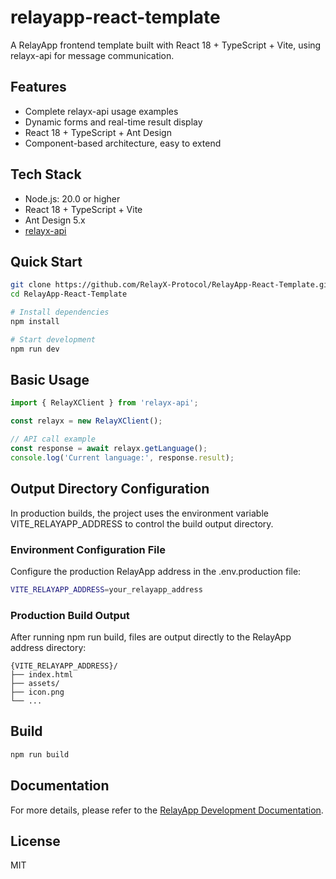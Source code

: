 # relayapp-react-template

A RelayApp frontend template built with React 18 + TypeScript + Vite, using relayx-api for message communication.

## Features

- Complete relayx-api usage examples
- Dynamic forms and real-time result display
- React 18 + TypeScript + Ant Design
- Component-based architecture, easy to extend

## Tech Stack

- Node.js: 20.0 or higher
- React 18 + TypeScript + Vite
- Ant Design 5.x
- [relayx-api](https://www.npmjs.com/package/relayx-api)

## Quick Start

```bash
git clone https://github.com/RelayX-Protocol/RelayApp-React-Template.git
cd RelayApp-React-Template

# Install dependencies
npm install

# Start development
npm run dev
```

## Basic Usage

```javascript
import { RelayXClient } from 'relayx-api';

const relayx = new RelayXClient();

// API call example
const response = await relayx.getLanguage();
console.log('Current language:', response.result);
```

## Output Directory Configuration

In production builds, the project uses the environment variable VITE_RELAYAPP_ADDRESS to control the build output directory.

### Environment Configuration File

Configure the production RelayApp address in the .env.production file:

```bash
VITE_RELAYAPP_ADDRESS=your_relayapp_address
```

### Production Build Output

After running npm run build, files are output directly to the RelayApp address directory:

```
{VITE_RELAYAPP_ADDRESS}/
├── index.html
├── assets/
├── icon.png
└── ...
```

## Build

```bash
npm run build
```

## Documentation

For more details, please refer to the [RelayApp Development Documentation](https://relayx.gitbook.io/docs/).

## License

MIT
